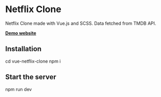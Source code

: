 # Netflix Clone
Netflix Clone made with Vue.js and SCSS. Data fetched from TMDB API.

**[Demo website](https://vue-netflix-clone-one.vercel.app/)**

## Installation
cd vue-netflix-clone
npm i


## Start the server
npm run dev

